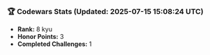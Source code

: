 ### 🏆 Codewars Stats (Updated: 2025-07-15 15:08:24 UTC)

- **Rank:** 8 kyu
- **Honor Points:** 3
- **Completed Challenges:** 1
